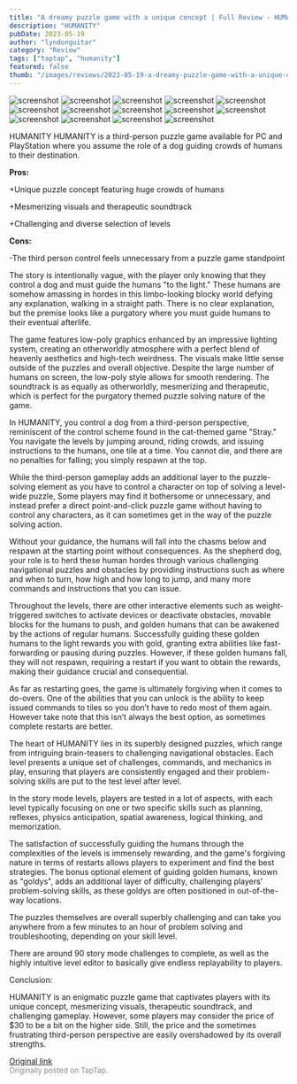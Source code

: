 ```yaml
---
title: "A dreamy puzzle game with a unique concept | Full Review - HUMANITY"
description: "HUMANITY"
pubDate: 2023-05-19
author: "lyndonguitar"
category: "Review"
tags: ["taptap", "humanity"]
featured: false
thumb: "/images/reviews/2023-05-19-a-dreamy-puzzle-game-with-a-unique-concept--full-review---humanity-0.avif"
---
```


<div class="gallery">
  <img src="/images/reviews/2023-05-19-a-dreamy-puzzle-game-with-a-unique-concept--full-review---humanity-0.avif" alt="screenshot" />
  <img src="/images/reviews/2023-05-19-a-dreamy-puzzle-game-with-a-unique-concept--full-review---humanity-1.avif" alt="screenshot" />
  <img src="/images/reviews/2023-05-19-a-dreamy-puzzle-game-with-a-unique-concept--full-review---humanity-2.avif" alt="screenshot" />
  <img src="/images/reviews/2023-05-19-a-dreamy-puzzle-game-with-a-unique-concept--full-review---humanity-3.avif" alt="screenshot" />
  <img src="/images/reviews/2023-05-19-a-dreamy-puzzle-game-with-a-unique-concept--full-review---humanity-4.avif" alt="screenshot" />
  <img src="/images/reviews/2023-05-19-a-dreamy-puzzle-game-with-a-unique-concept--full-review---humanity-5.avif" alt="screenshot" />
  <img src="/images/reviews/2023-05-19-a-dreamy-puzzle-game-with-a-unique-concept--full-review---humanity-6.avif" alt="screenshot" />
  <img src="/images/reviews/2023-05-19-a-dreamy-puzzle-game-with-a-unique-concept--full-review---humanity-7.avif" alt="screenshot" />
  <img src="/images/reviews/2023-05-19-a-dreamy-puzzle-game-with-a-unique-concept--full-review---humanity-8.avif" alt="screenshot" />
  <img src="/images/reviews/2023-05-19-a-dreamy-puzzle-game-with-a-unique-concept--full-review---humanity-9.avif" alt="screenshot" />
  <img src="/images/reviews/2023-05-19-a-dreamy-puzzle-game-with-a-unique-concept--full-review---humanity-10.avif" alt="screenshot" />
  <img src="/images/reviews/2023-05-19-a-dreamy-puzzle-game-with-a-unique-concept--full-review---humanity-11.avif" alt="screenshot" />
  <img src="/images/reviews/2023-05-19-a-dreamy-puzzle-game-with-a-unique-concept--full-review---humanity-12.avif" alt="screenshot" />
  <img src="/images/reviews/2023-05-19-a-dreamy-puzzle-game-with-a-unique-concept--full-review---humanity-13.avif" alt="screenshot" />
</div>

HUMANITY
HUMANITY is a third-person puzzle game available for PC and PlayStation where you assume the role of a dog guiding crowds of humans to their destination.


**Pros:**


+Unique puzzle concept featuring huge crowds of humans

+Mesmerizing visuals and therapeutic soundtrack

+Challenging and diverse selection of levels


**Cons:**


-The third person control feels unnecessary from a puzzle game standpoint

The story is intentionally vague, with the player only knowing that they control a dog and must guide the humans "to the light." These humans are somehow amassing in hordes in this limbo-looking blocky world defying any explanation, walking in a straight path. There is no clear explanation, but the premise looks like a purgatory where you must guide humans to their eventual afterlife.

The game features low-poly graphics enhanced by an impressive lighting system, creating an otherworldly atmosphere with a perfect blend of heavenly aesthetics and high-tech weirdness. The visuals make little sense outside of the puzzles and overall objective. Despite the large number of humans on screen, the low-poly style allows for smooth rendering. The soundtrack is as equally as otherworldly, mesmerizing and therapeutic, which is perfect for the purgatory themed puzzle solving nature of the game.

In HUMANITY, you control a dog from a third-person perspective, reminiscent of the control scheme found in the cat-themed game "Stray." You navigate the levels by jumping around, riding crowds, and issuing instructions to the humans, one tile at a time. You cannot die, and there are no penalties for falling; you simply respawn at the top.

While the third-person gameplay adds an additional layer to the puzzle-solving element as you have to control a character on top of solving a level-wide puzzle, Some players may find it bothersome or unnecessary, and instead prefer a direct point-and-click puzzle game without having to control any characters, as it can sometimes get in the way of the puzzle solving action.

Without your guidance, the humans will fall into the chasms below and respawn at the starting point without consequences. As the shepherd dog, your role is to herd these human hordes through various challenging navigational puzzles and obstacles by providing instructions such as where and when to turn, how high and how long to jump, and many more commands and instructions that you can issue.

Throughout the levels, there are other interactive elements such as weight-triggered switches to activate devices or deactivate obstacles, movable blocks for the humans to push, and golden humans that can be awakened by the actions of regular humans. Successfully guiding these golden humans to the light rewards you with gold, granting extra abilities like fast-forwarding or pausing during puzzles. However, if these golden humans fall, they will not respawn, requiring a restart if you want to obtain the rewards, making their guidance crucial and consequential.

As far as restarting goes, the game is ultimately forgiving when it comes to do-overs. One of the abilities that you can unlock is the ability to keep issued commands to tiles so you don’t have to redo most of them again. However take note that this isn’t always the best option, as sometimes complete restarts are better.

The heart of HUMANITY lies in its superbly designed puzzles, which range from intriguing brain-teasers to challenging navigational obstacles. Each level presents a unique set of challenges, commands, and mechanics in play, ensuring that players are consistently engaged and their problem-solving skills are put to the test level after level.

In the story mode levels, players are tested in a lot of aspects, with each level typically focusing on one or two specific skills such as planning, reflexes, physics anticipation, spatial awareness, logical thinking, and memorization.

The satisfaction of successfully guiding the humans through the complexities of the levels is immensely rewarding, and the game's forgiving nature in terms of restarts allows players to experiment and find the best strategies. The bonus optional element of guiding golden humans, known as "goldys", adds an additional layer of difficulty, challenging players' problem-solving skills, as these goldys are often positioned in out-of-the-way locations.

The puzzles themselves are overall superbly challenging and can take you anywhere from a few minutes to an hour of problem solving and troubleshooting, depending on your skill level.

There are around 90 story mode challenges to complete, as well as the highly intuitive level editor to basically give endless replayability to players.

Conclusion:

HUMANITY is an enigmatic puzzle game that captivates players with its unique concept, mesmerizing visuals, therapeutic soundtrack, and challenging gameplay. However, some players may consider the price of $30 to be a bit on the higher side. Still, the price and the sometimes frustrating third-person perspective are easily overshadowed by its overall strengths.

[Original link](https://www.taptap.io/post/5486137)<br><span style="font-size: 0.95em; color: #888;">Originally posted on TapTap.</span>
